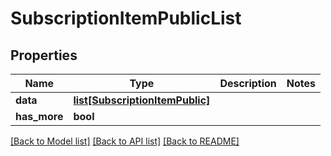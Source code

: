 # SubscriptionItemPublicList

## Properties
Name | Type | Description | Notes
------------ | ------------- | ------------- | -------------
**data** | [**list[SubscriptionItemPublic]**](SubscriptionItemPublic.md) |  | 
**has_more** | **bool** |  | 

[[Back to Model list]](../README.md#documentation-for-models) [[Back to API list]](../README.md#documentation-for-api-endpoints) [[Back to README]](../README.md)


